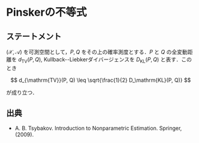 # Pinskerの不等式

## ステートメント

$(\mathcal{X}, \mathcal{A})$ を可測空間として，$P, Q$ をその上の確率測度とする．$P$ と $Q$ の全変動距離を $d_{\mathrm{TV}}(P, Q)$, Kullback--Liebkerダイバージェンスを $D_{\mathrm{KL}}(P, Q)$ と表す．このとき

$$
d_{\mathrm{TV}}(P, Q) \leq \sqrt{\frac{1}{2} D_\mathrm{KL}(P, Q)}
$$

が成り立つ．

## 出典

* A. B. Tsybakov. Introduction to Nonparametric Estimation. Springer, (2009).

